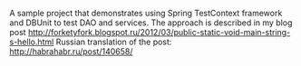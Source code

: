 A sample project that demonstrates using Spring TestContext framework and DBUnit to test DAO and services.
The approach is described in my blog post http://forketyfork.blogspot.ru/2012/03/public-static-void-main-string-s-hello.html
Russian translation of the post: http://habrahabr.ru/post/140658/
